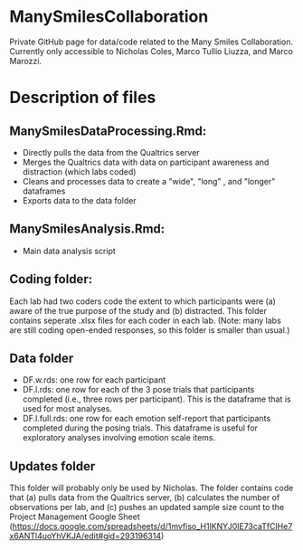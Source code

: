 # ManySmilesCollaboration
Private GitHub page for data/code related to the Many Smiles Collaboration. Currently only accessible to Nicholas Coles, Marco Tullio Liuzza, and Marco Marozzi.

# Description of files
## ManySmilesDataProcessing.Rmd:
- Directly pulls the data from the Qualtrics server
- Merges the Qualtrics data with data on participant awareness and distraction (which labs coded)
- Cleans and processes data to create a "wide", "long" , and "longer" dataframes
- Exports data to the data folder

## ManySmilesAnalysis.Rmd:
- Main data analysis script

## Coding folder:
Each lab had two coders code the extent to which participants were (a) aware of the true purpose of the study and (b) distracted. This folder contains seperate .xlsx files for each coder in each lab. (Note: many labs are still coding open-ended responses, so this folder is smaller than usual.)

## Data folder
- DF.w.rds: one row for each participant
- DF.l.rds: one row for each of the 3 pose trials that participants completed (i.e., three rows per participant). This is the dataframe that is used for most analyses.
- DF.l.full.rds: one row for each emotion self-report that participants completed during the posing trials. This dataframe is useful for exploratory analyses involving emotion scale items.

## Updates folder
This folder will probably only be used by Nicholas. The folder contains code that (a) pulls data from the Qualtrics server, (b) calculates the number of observations per lab, and (c) pushes an updated sample size count to the Project Management Google Sheet (https://docs.google.com/spreadsheets/d/1mvfiso_H1lKNYJ0lE73caTfClHe7x6ANTl4uoYhVKJA/edit#gid=293196314)
